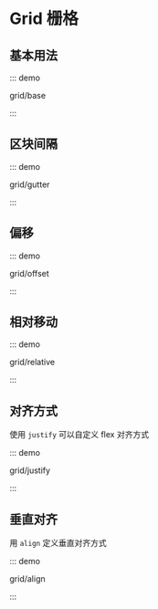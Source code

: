 # Grid 栅格

## 基本用法

::: demo

grid/base

:::

## 区块间隔

::: demo

grid/gutter

:::

## 偏移

::: demo

grid/offset

:::

## 相对移动

::: demo

grid/relative

:::

## 对齐方式

使用 `justify` 可以自定义 flex 对齐方式

::: demo

grid/justify

:::

## 垂直对齐

用 `align` 定义垂直对齐方式

::: demo

grid/align

:::


<script setup lang="ts">
import GridBase from '../examples/grid/base.vue'
import GridGutter from '../examples/grid/gutter.vue'
import GridOffset from '../examples/grid/offset.vue'
import GridRelative from '../examples/grid/relative.vue'
import GridJustify from '../examples/grid/justify.vue'
import GridAlign from '../examples/grid/align.vue'
</script>
